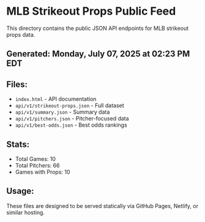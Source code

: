 # MLB Strikeout Props Public Feed

This directory contains the public JSON API endpoints for MLB strikeout props data.

## Generated: Monday, July 07, 2025 at 02:23 PM EDT

## Files:
- `index.html` - API documentation
- `api/v1/strikeout-props.json` - Full dataset
- `api/v1/summary.json` - Summary data
- `api/v1/pitchers.json` - Pitcher-focused data  
- `api/v1/best-odds.json` - Best odds rankings

## Stats:
- Total Games: 10
- Total Pitchers: 66
- Games with Props: 10

## Usage:
These files are designed to be served statically via GitHub Pages, Netlify, or similar hosting.
